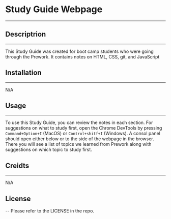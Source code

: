 # Study Guide Webpage
---
## Descriptrion
---
This Study Guide was created for boot camp students who were going through the Prework. It contains notes on HTML, CSS, git, and JavaScript

## Installation
---
N/A

## Usage
---
To use this Study Guide, you can review the notes in each section. For suggestions on what to study first, open the Chrome DevTools by pressing `Command+Option+I` (MacOS) or `Control+shitf+I` (Windows). A consol panel should open either below or to the side of the webpage in the browser. There you will see a list of topics we learned from Prework along with suggestions on which topic to study first.

## Creidts
---
N/A

## License
--
Please refer to the LICENSE in the repo.